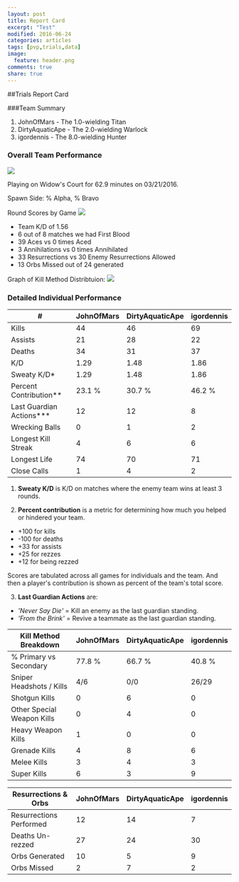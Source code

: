 ```yaml
---
layout: post
title: Report Card
excerpt: "Test"
modified: 2016-06-24
categories: articles
tags: [pvp,trials,data]
image:
  feature: header.png
comments: true
share: true
---
```


##Trials Report Card

###Team Summary

1. JohnOfMars - The 1.0-wielding Titan
2. DirtyAquaticApe - The 2.0-wielding Warlock
3. igordennis - The 8.0-wielding Hunter


### Overall Team Performance

![](https://www.bungie.net/img/theme/destiny/bgs/pgcrs/widows_court.jpg)

Playing on Widow's Court for 62.9 minutes on 03/21/2016.

Spawn Side: % Alpha, % Bravo

Round Scores by Game
![](http://johnofmars.github.io/images/headers/trials2.jpg)

- Team K/D of 1.56
- 6 out of 8 matches we had First Blood	
- 39 Aces vs 0 times Aced
- 3 Annihilations vs 0 times Annihilated
- 33 Resurrections vs 30 Enemy Resurrections Allowed
- 13 Orbs Missed out of 24 generated

Graph of Kill Method Distribtuion:
![](http://johnofmars.github.io/images/headers/trials2.jpg)



### Detailed Individual Performance

| #                      	| JohnOfMars 	| DirtyAquaticApe 	| igordennis 	|
|------------------------	|-----------	|-----------	|-----------	|
| Kills                  	| 44     	| 46     	| 69     	|
| Assists                	| 21     	| 28     	| 22     	|
| Deaths                 	| 34     	| 31     	| 37     	|
| K/D                    	| 1.29    	| 1.48    	| 1.86    	|
| Sweaty K/D*             	| 1.29   	| 1.48   	| 1.86    	|
| Percent Contribution**  	| 23.1 %  	| 30.7 %    	| 46.2 %    	|
| Last Guardian Actions***   | 12   	| 12   	| 8   	|
| Wrecking Balls         	| 0    	| 1    	| 2    	|
| Longest Kill Streak    	| 4   	| 6   	| 6   	|
| Longest Life           	| 74    	| 70    	| 71    	|
| Close Calls            	| 1    	| 4    	| 2    	|


1) **Sweaty K/D** is K/D on matches where the enemy team wins at least 3 rounds.

2) **Percent contribution** is a metric for determining how much you helped or hindered your team.

- +100 for kills
- -100 for deaths
- +33 for assists
- +25 for rezzes
- +12 for being rezzed

Scores are tabulated across all games for individuals and the team. And then a player's contribution is shown as percent of the team's total score.

3) **Last Guardian Actions** are:

- *'Never Say Die'* = Kill an enemy as the last guardian standing.
- *'From the Brink'* = Revive a teammate as the last guardian standing.


| Kill Method Breakdown        	| JohnOfMars      	| DirtyAquaticApe      	| igordennis      	|
|----------------------------	|----------------	|----------------	|----------------	|
| % Primary vs Secondary     	| 77.8 %      	| 66.7 %      	| 40.8 %      	|
| Sniper Headshots / Kills   	| 4/6 	| 0/0 	| 26/29 	|
| Shotgun Kills              	| 0         	| 6         	| 0         	|
| Other Special Weapon Kills 	| 0         	| 4         	| 0         	|
| Heavy Weapon Kills         	| 1         	| 0         	| 0         	|
| Grenade Kills              	| 4          	| 8          	| 6          	|
| Melee Kills                	| 3          	| 4          	| 3          	|
| Super Kills                	| 6          	| 3          	| 9          	|

| Resurrections & Orbs      	| JohnOfMars      	| DirtyAquaticApe      	| igordennis      	|
|----------------------------	|----------------	|----------------	|----------------	|
| Resurrections Performed    	| 12        	| 14        	| 7        	|
| Deaths Un-rezzed           	| 27       	| 24       	| 30       	|
| Orbs Generated             	| 10       	| 5       	| 9       	|
| Orbs Missed                	| 2      	| 7      	| 2      	|
